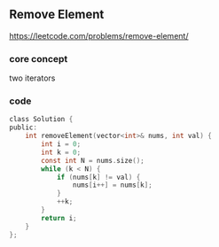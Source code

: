 ## Remove Element
<https://leetcode.com/problems/remove-element/>

### core concept

two iterators

### code
```c
class Solution {
public:
    int removeElement(vector<int>& nums, int val) {
        int i = 0;
        int k = 0;
        const int N = nums.size();
        while (k < N) {
            if (nums[k] != val) {
                nums[i++] = nums[k];
            }
            ++k;
        }
        return i;
    }
};
```
